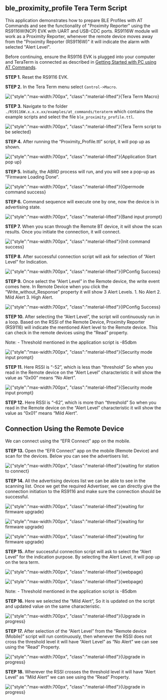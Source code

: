 ## ble_proximity_profile Tera Term Script

This application demonstrates how to prepare BLE Profiles with AT Commands and see the functionality of "Proximity Reporter" using the RS9116W(NCP) EVK with UART and USB-CDC ports. RS9116W module will work as a Proximity Reporter, whenever the remote device moves away from the "Proximity Reporter (RS9116W)" it will indicate the alarm with selected  "Alert Level".

Before continuing, ensure the RS9116 EVK is plugged into your computer and TeraTerm is connected as described in [Getting Started with PC using AT Commands](http://docs.silabs.com/rs9116-wiseconnect/2.4/wifibt-wc-getting-started-with-pc/). 

**STEP 1.** Reset the RS9116 EVK.

**STEP 2.** In the Tera Term menu select `Control->Macro`.

![{"style":"max-width:700px", "class":"material-lifted"}{Tera Term Macro}](./resources/tera-term-macro.png)
	
**STEP 3.** Navigate to the folder `./RS9116W.x.x.x.xx/examples/at_commands/teraterm` which contains the example scripts and select the file `ble_proximity_profile.ttl`.

![{"style":"max-width:700px", "class":"material-lifted"}{Tera Term script to be selected}](./resources/tera-term-scripts.png)

**STEP 4.** After running the “Proximity_Profile.ttl” script, it will pop up as shown.

![{"style":"max-width:700px", "class":"material-lifted"}{Application Start pop up}](./resources/starting-popup-message-1.png)

**STEP 5.** Initially, the ABRD process will run, and you will see a pop-up as “Firmware Loading Done“.

![{"style":"max-width:700px", "class":"material-lifted"}{Opermode command success}](./resources/firmware-update-done-2.png)

 	
**STEP 6.** Command sequence will execute one by one, now the device is in advertising state.

![{"style":"max-width:700px", "class":"material-lifted"}{Band input prompt}](./resources/advertising-state-3.png)


**STEP 7.**  When you scan through the Remote BT device, it will show the scan results. Once you initiate the connection, it will connect.

![{"style":"max-width:700px", "class":"material-lifted"}{Init command success}](./resources/remote-device-connected-4.png)


**STEP 8.** After successful connection script will ask for selection of “Alert Level” for Indication.

![{"style":"max-width:700px", "class":"material-lifted"}{IPConfig Success}](./resources/alert-level-selection-5.png)


**STEP 9.**  Once select the “Alert Level” in the Remote device, the write event comes here. In Remote Device when you click the “Write_without_Response” property it will show 3 Alert Levels. 1. No Alert 2. Mild Alert 3. High Alert.

![{"style":"max-width:700px", "class":"material-lifted"}{IPConfig Success}](./resources/selected-alert-level-6.png)


**STEP 10.** After selecting the “Alert Level”, the script will continuously run in a loop. Based on the RSSI of the Remote Device, Proximity Reporter (RS9116) will indicate the mentioned Alert level to the Remote device. This can check in the remote devices using the “Read” property.

Note: - Threshold mentioned in the application script is -85dbm

![{"style":"max-width:700px", "class":"material-lifted"}{Security mode input prompt}](./resources/no-alert-7.png)

**STEP 11.** Here RSSI is “-52”, which is less than “threshold” So when you read in the Remote device on the “Alert Level” characteristic it will show the value as “0x00” means “No Alert”.

![{"style":"max-width:700px", "class":"material-lifted"}{Security mode input prompt}](./resources/mild-alert-8.png)


**STEP 12.** Here RSSI is “-62”, which is more than “threshold” So when you read in the Remote device on the “Alert Level” characteristic it will show the value as “0x01” means “Mild Alert”.



## Connection Using the Remote Device

We can connect using the “EFR Connect” app on the mobile.

**STEP 13.**  Open the “EFR Connect” app on the mobile (Remote Device) and scan for the devices. Below you can see the advertisers list.

![{"style":"max-width:700px", "class":"material-lifted"}{waiting for station to connect}](./resources/opening-connect-app-1.png)


**STEP 14.**  All the advertising devices list we can be able to see in the scanning list. Once we get the required Advertiser, we can directly give the connection initiation to the RS9116 and make sure the connection should be successful. 

![{"style":"max-width:700px", "class":"material-lifted"}{waiting for firmware upgrade}](./resources/scanning-devices-2.png)

![{"style":"max-width:700px", "class":"material-lifted"}{waiting for firmware upgrade}](./resources/link-loss-service-3.png)

![{"style":"max-width:700px", "class":"material-lifted"}{waiting for firmware upgrade}](./resources/alert-char-service-4.png)


**STEP 15.**  After successful connection script will ask to select the “Alert Level” for the indication purpose. By selecting the Alert Level, it will pop up on the tera term.

![{"style":"max-width:700px", "class":"material-lifted"}{webpage}](./resources/remote-device-alert-selection-5.png)

![{"style":"max-width:700px", "class":"material-lifted"}{webpage}](./resources/remote-device-mild-alert-selection-6.png)

Note: - Threshold mentioned in the application script is -85dbm


**STEP 16.**  Here we selected the “Mild Alert”, So it is updated on the script and updated value on the same characteristic.

![{"style":"max-width:700px", "class":"material-lifted"}{Upgrade in progress}](./resources/remote-device-read-mild-alert-7.png)


**STEP 17.**  After selection of the “Alert Level” from the “Remote device (Mobile)” script will run continuously, then whenever the RSSI does not cross the threshold level it will have “Alert Level” as “No Alert” we can see using the “Read” Property.

![{"style":"max-width:700px", "class":"material-lifted"}{Upgrade in progress}](./resources/remote-device-read-no-alert-8.png)


**STEP 18.**  Wherever the RSSI crosses the threshold level it will have “Alert Level” as “Mild  Alert” we can see using the “Read” Property.

![{"style":"max-width:700px", "class":"material-lifted"}{Upgrade in progress}](./resources/remote-device-read-mild-alert-9.png)






